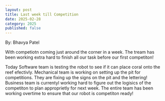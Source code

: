 ```yaml
---
layout: post
title: Last week till Competition
date: 2025-02-28
category: 2025
published: false
---
```

By: Bhavya Patel

With competiotn coming just around the corner in a week. The tream has been working extra hard to finish all our task before our first competiton!

Today Software team is testing the robot to see if it can place coral onto the reef efectivly. Mechanical team is working on setting up the pit for competitions. They are fixing up the signs on the pit and the lettering! Business team is currentyl working hard to figure out the logisics of the competiton to plan approprietly for next week. The entire team has been working overtime to ensure that our robot is competiton ready!
